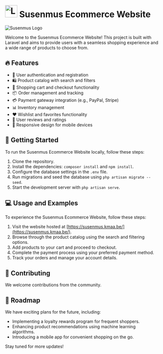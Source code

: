 # <img src="logo.png" alt="Logo" width="40" height="40"> Susenmus Ecommerce Website
![Susenmus Logo](https://susenmus.kmaa.be/logo.png)

Welcome to the Susenmus Ecommerce Website! This project is built with Laravel and aims to provide users with a seamless shopping experience and a wide range of products to choose from.

## 🔥 Features

- 🚀 User authentication and registration
- 🛍️ Product catalog with search and filters
- 🛒 Shopping cart and checkout functionality
- 📦 Order management and tracking
- 💳 Payment gateway integration (e.g., PayPal, Stripe)
- 📊 Inventory management
- ❤️ Wishlist and favorites functionality
- 🌟 User reviews and ratings
- 📱 Responsive design for mobile devices

## 🚀 Getting Started

To run the Susenmus Ecommerce Website locally, follow these steps:

1. Clone the repository.
2. Install the dependencies: `composer install` and `npm install`.
3. Configure the database settings in the `.env` file.
4. Run migrations and seed the database using `php artisan migrate --seed`.
5. Start the development server with `php artisan serve`.

## 💻 Usage and Examples

To experience the Susenmus Ecommerce Website, follow these steps:

1. Visit the website hosted at [https://susenmus.kmaa.be/](https://susenmus.kmaa.be/).
2. Browse through the product catalog using the search and filtering options.
3. Add products to your cart and proceed to checkout.
4. Complete the payment process using your preferred payment method.
5. Track your orders and manage your account details.

## 🤝 Contributing

We welcome contributions from the community.

## 🚀 Roadmap

We have exciting plans for the future, including:

- Implementing a loyalty rewards program for frequent shoppers.
- Enhancing product recommendations using machine learning algorithms.
- Introducing a mobile app for convenient shopping on the go.

Stay tuned for more updates!
